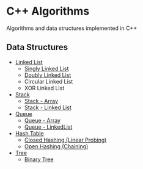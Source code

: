 # C++ Algorithms
Algorithms and data structures implemented in C++
## Data Structures
- [Linked List](./data_structure/01_linkedlist/)
  + [Singly Linked List](./data_structure/01_linkedlist/singly/SinglyLinkedList.hpp)
  + [Doubly Linked List](./data_structure/01_linkedlist/doubly/DoublyLinkedList.hpp)
  + Circular Linked List
  + XOR Linked List
- [Stack](./data_structure/02_stack/)
  + [Stack - Array](./data_structure02_stack/StackArray.hpp)
  + [Stack - Linked List](./data_structure/02_stack/StackLinkedList.hpp)
- [Queue](./data_structure/03_queue)
  + [Queue - Array](./data_structure/03_queue/QueueArray.hpp)
  + [Queue - LinkedList](./data_structure/03_queue/QueueLinkedList.hpp)
- [Hash Table](./data_structure/04_hash_table/)
  + [Closed Hashing (Linear Probing)](./data_structure/04_hash_table/closed_hashing.hpp)
  + [Open Hashing (Chaining)](./data_structure/04_hash_table/closed_hashing.hpp)
- [Tree](./data_structure/05_tree)
  + [Binary Tree](./data_structure/05_tree/BinaryTree.hpp)